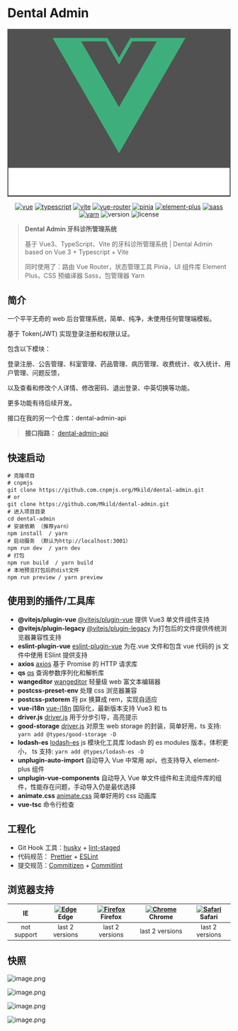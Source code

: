 # Dental Admin

<p align="center" style="background-color:#515151;">
  <svg role="img" style="width:300px; height:300px; fill:#3EAF7C" viewBox="0 0 24 24" xmlns="http://www.w3.org/2000/svg">
    <path d="M24,1.61H14.06L12,5.16,9.94,1.61H0L12,22.39ZM12,14.08,5.16,2.23H9.59L12,6.41l2.41-4.18h4.43Z"/>
  </svg>
   <span style="display:block; margin-top:10px;">
      <img style="width:500px;" src="./src/assets/image/header-title.png" /> 
   </span>
</p>
<p align="center">
    <a href="https://v3.vuejs.org/"><img src="https://img.shields.io/badge/vue-v3.2.31-blue.svg?color=4FC08D&logo=vuedotjs" alt="vue" /></a>
    <a href="https://www.typescriptlang.org/"><img src="https://img.shields.io/badge/typescript-v4.6.2-blue.svg?color=3178C6&logo=typescript" alt="typescript" /></a>
    <a href="https://vitejs.dev/"><img src="https://img.shields.io/badge/vite-v2.8.6-blue.svg?color=646CFF&logo=vite&logoColor=646CFF" alt="vite" /></a>
    <a href="https://router.vuejs.org/index.html"><img src="https://img.shields.io/badge/vue--router-v4.0.13-blue.svg?color=3EAF7C" alt="vue-router" /></a>
    <a href="https://pinia.vuejs.org/"><img src="https://img.shields.io/badge/pinia-v2.0.11-yellow.svg?color=FFD859" alt="pinia" /></a>
    <a href="https://element-plus.gitee.io/en-US/"><img src="https://img.shields.io/badge/element--plus-v2.0.2-blue.svg?color=409EFF" alt="element-plus" /></a>
    <a href="http://en.sass.hk/"><img src="https://img.shields.io/badge/sass-v1.49.9-blue.svg?color=CC6699&logo=sass" alt="sass" /></a>
    <a href="https://yarn.bootcss.com/"><img src="https://img.shields.io/badge/yarn-v1.22.17-blue.svg?color=2C8EBB&logo=yarn" alt="yarn" /></a>
    <img src="https://img.shields.io/badge/version-v1.0.0-yellow.svg" alt="version" />
    <img src="https://img.shields.io/badge/license-AGPL--3.0-green.svg" alt="license" />
</p>


> **Dental Admin 牙科诊所管理系统**
>
> 基于 Vue3、TypeScript、Vite 的牙科诊所管理系统 | Dental Admin based on Vue 3 + Typescript + Vite
>
> 同时使用了：路由 Vue Router，状态管理工具 Pinia，UI 组件库 Element Plus，CSS 预编译器 Sass，包管理器 Yarn

## 简介

一个平平无奇的 web 后台管理系统，简单、纯净，未使用任何管理端模板。

基于 Token(JWT) 实现登录注册和权限认证。

包含以下模块：

登录注册、公告管理、科室管理、药品管理、病历管理、收费统计、收入统计、用户管理、问题反馈，

以及查看和修改个人详情、修改密码、退出登录、中英切换等功能。

更多功能有待后续开发。

接口在我的另一个仓库：dental-admin-api

> **接口指路：**  [dental-admin-api](https://github.com/Mkild/dental-admin) 



## 快速启动

```shell
# 克隆项目
# cnpmjs
git clone https://github.com.cnpmjs.org/Mkild/dental-admin.git
# or
git clone https://github.com/Mkild/dental-admin.git
# 进入项目目录
cd dental-admin
# 安装依赖 （推荐yarn）
npm install  / yarn
# 启动服务 （默认为http://localhost:3001）
npm run dev  / yarn dev
# 打包
npm run build  / yarn build
# 本地预览打包后的dist文件
npm run preview / yarn preview

```

## 使用到的插件/工具库

- **@vitejs/plugin-vue** [@vitejs/plugin-vue](https://vitejs.dev/plugins/#vitejs-plugin-vue) 提供 Vue3 单文件组件支持
- **@vitejs/plugin-legacy** [@vitejs/plugin-legacy](https://vitejs.cn/plugins/#vitejsplugin-legacy) 为打包后的文件提供传统浏览器兼容性支持
- **eslint-plugin-vue** [eslint-plugin-vue](https://eslint.vuejs.org/user-guide/#faq) 为在.vue 文件和包含 vue 代码的 js 文件中使用 ESlint 提供支持
- **axios** [axios](https://github.com/axios/axios) 基于 Promise 的 HTTP 请求库
- **qs** [qs](https://github.com/ljharb/qs) 查询参数序列化和解析库
- **wangeditor** [wangeditor](https://www.wangeditor.com/doc/) 轻量级 web 富文本编辑器
- **postcss-preset-env** 处理 css 浏览器兼容
- **postcss-pxtorem** 将 px 换算成 rem，实现自适应
- **vue-i18n** [vue-i18n](https://kazupon.github.io/vue-i18n/) 国际化，最新版本支持 Vue3 和 ts
- **driver.js** [driver.js](https://github.com/kamranahmedse/driver.js) 用于分步引导，高亮提示
- **good-storage** [driver.js](https://github.com/kamranahmedse/driver.js) 对原生 web storage 的封装，简单好用，ts 支持: `yarn add @types/good-storage -D`
- **lodash-es** [lodash-es](https://www.lodashjs.com/) js 模块化工具库 lodash 的 es modules 版本，体积更小， ts 支持: `yarn add @types/lodash-es -D`
- **unplugin-auto-import** 自动导入 Vue 中常用 api，也支持导入 element-plus 组件
- **unplugin-vue-components** 自动导入 Vue 单文件组件和主流组件库的组件，性能存在问题，手动导入仍是最优选择
- **animate.css** [animate.css](https://animate.style/) 简单好用的 css 动画库
- **vue-tsc** 命令行检查

## 工程化

- Git Hook 工具：[husky](https://typicode.github.io/husky/#/) + [lint-staged](https://github.com/okonet/lint-staged)
- 代码规范： [Prettier](https://prettier.io/) + [ESLint](https://eslint.org/)
- 提交规范：[Commitizen](http://commitizen.github.io/cz-cli/) + [Commitlint](https://commitlint.js.org/#/)

## **浏览器支持**

|     IE      | [<img src="https://raw.githubusercontent.com/alrra/browser-logos/master/src/edge/edge_48x48.png" alt=" Edge" height="24px" />](http://godban.github.io/browsers-support-badges/)Edge | [<img src="https://raw.githubusercontent.com/alrra/browser-logos/master/src/firefox/firefox_48x48.png" alt="Firefox" height="24px" />](http://godban.github.io/browsers-support-badges/)Firefox | [<img src="https://raw.githubusercontent.com/alrra/browser-logos/master/src/chrome/chrome_48x48.png" alt="Chrome" height="24px" />](http://godban.github.io/browsers-support-badges/)Chrome | [<img src="https://raw.githubusercontent.com/alrra/browser-logos/master/src/safari/safari_48x48.png" alt="Safari" height="24px" />](http://godban.github.io/browsers-support-badges/)Safari |
| :---------: | :----------------------------------------------------------------------------------------------------------------------------------------------------------------------------------: | :---------------------------------------------------------------------------------------------------------------------------------------------------------------------------------------------: | :-----------------------------------------------------------------------------------------------------------------------------------------------------------------------------------------: | :-----------------------------------------------------------------------------------------------------------------------------------------------------------------------------------------: |
| not support |                                                                                   last 2 versions                                                                                    |                                                                                         last 2 versions                                                                                         |                                                                                       last 2 versions                                                                                       |                                                                                       last 2 versions                                                                                       |

## 快照
![image.png](https://i.imgur.com/ni6Vu65.png)

![image.png](https://i.imgur.com/h0HxSia.png)

![image.png](https://i.imgur.com/hoSWRua.png)

![image.png](https://i.imgur.com/DWxyRDm.png)